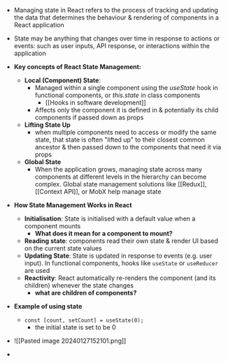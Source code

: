 - Managing state in React refers to the process of tracking and updating the data that determines the behaviour & rendering of components in a React application
- State may be anything that changes over time in response to actions or events: such as user inputs, API response, or interactions within the application
- **Key concepts of React State Management:**
	- **Local (Component) State**: 
		- Managed within a single component using the *useState* hook in functional components, or *this.state* in class components 
			- [[Hooks in software development]] 
		- Affects only the component it is defined in & potentially its child components if passed down as props
	- **Lifting State Up** 
		- when multiple components need to access or modify the same state, that state is often "lifted up" to their closest common ancestor & then passed down to the components that need it via props 
	- **Global State**
		- When the application grows, managing state across many components at different levels in the hierarchy can become complex. Global state management solutions like [[Redux]], [[Context API]], or MobX help manage state
		
- **How State Management Works in React**
	- **Initialisation**: State is initialised with a default value when a component mounts 
		- **What does it mean for a component to mount?**
	- **Reading state**: components read their own state & render UI based on the current state values 
	- **Updating State**: State is updated in response to events (e.g. user input). In functional components, hooks like `useState` or `useReducer` are used
	- **Reactivity**: React automatically re-renders the component (and its children) whenever the state changes 
		- **what are children of components?**
	
- **Example of using state**
	- `const [count, setCount] = useState(0);`
		- the initial state is set to be 0 

- ![[Pasted image 20240127152101.png]]
- 
